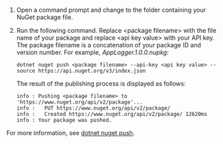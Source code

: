 1. Open a command prompt and change to the folder containing your NuGet package file.

1. Run the following command. Replace \<package filename> with the file name of your package and replace \<api key value> with your API key. The package filename is a concatenation of your package ID and version number. For example, *AppLogger.1.0.0.nupkg*:

    ```dotnetcli
    dotnet nuget push <package filename> --api-key <api key value> --source https://api.nuget.org/v3/index.json
    ```

    The result of the publishing process is displayed as follows:

    ```output
    info : Pushing <package filename> to 'https://www.nuget.org/api/v2/package'...
    info :   PUT https://www.nuget.org/api/v2/package/
    info :   Created https://www.nuget.org/api/v2/package/ 12620ms
    info : Your package was pushed.
    ```

For more information, see [dotnet nuget push](/dotnet/core/tools/dotnet-nuget-push).